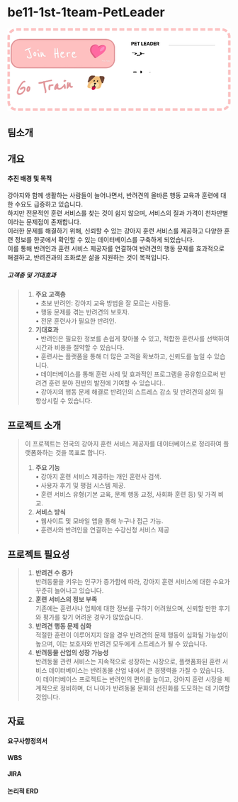 # be11-1st-1team-PetLeader
![petleader배너](./dir/images/배너.gif)

## 팀소개

## 개요
#### **추진 배경 및 목적**<br>
  강아지와 함께 생활하는 사람들이 늘어나면서, 반려견의 올바른 행동 교육과 훈련에 대한 수요도 급증하고 있습니다.<br>
  하지만 전문적인 훈련 서비스를 찾는 것이 쉽지 않으며, 서비스의 질과 가격이 천차만별이라는 문제점이 존재합니다.<br>
  이러한 문제를 해결하기 위해, 신뢰할 수 있는 강아지 훈련 서비스를 제공하고 다양한 훈련 정보를 한곳에서 확인할 수 있는 데이터베이스를 구축하게 되었습니다.<br>
  이를 통해 반려인과 훈련 서비스 제공자를 연결하여 반려견의 행동 문제를 효과적으로 해결하고, 반려견과의 조화로운 삶을 지원하는 것이 목적입니다.<br>

##### **고객층 및 기대효과**
  >1.	**주요 고객층**<br>
   •	초보 반려인: 강아지 교육 방법을 잘 모르는 사람들.<br>
   •	행동 문제를 겪는 반려견의 보호자.<br>
   •	전문 훈련사가 필요한 반려인.<br>
  >2.	**기대효과**<br>
   •	반려인은 필요한 정보를 손쉽게 찾아볼 수 있고, 적합한 훈련사를 선택하여 시간과 비용을 절약할 수 있습니다.<br>
   •	훈련사는 플랫폼을 통해 더 많은 고객을 확보하고, 신뢰도를 높일 수 있습니다.<br>
   •	데이터베이스를 통해 훈련 사례 및 효과적인 프로그램을 공유함으로써 반려견 훈련 분야 전반의 발전에 기여할 수 있습니다..<br>
   •	강아지의 행동 문제 해결로 반려인의 스트레스 감소 및 반려견의 삶의 질 향상시킬 수 있습니다.<br>

## 프로젝트 소개
  >이 프로젝트는 전국의 강아지 훈련 서비스 제공자를 데이터베이스로 정리하여 플랫폼화하는 것을 목표로 합니다.<br>
  >1.	**주요 기능**<br>
   •	강아지 훈련 서비스 제공하는 개인 훈련사 검색.<br>
   •	사용자 후기 및 평점 시스템 제공.<br>
   •	훈련 서비스 유형(기본 교육, 문제 행동 교정, 사회화 훈련 등) 및 가격 비교.<br>
  >2.	**서비스 방식**<br>
   •	웹사이트 및 모바일 앱을 통해 누구나 접근 가능.<br>
   •	훈련사와 반려인을 연결하는 수강신청 서비스 제공<br>

## 프로젝트 필요성
  >1.	**반려견 수 증가**<br>
    반려동물을 키우는 인구가 증가함에 따라, 강아지 훈련 서비스에 대한 수요가 꾸준히 늘어나고 있습니다.<br>
  >2.	**훈련 서비스의 정보 부족**<br>
    기존에는 훈련사나 업체에 대한 정보를 구하기 어려웠으며, 신뢰할 만한 후기와 평가를 찾기 어려운 경우가 많았습니다.<br>
  >3.	**반려견 행동 문제 심화**<br>
    적절한 훈련이 이루어지지 않을 경우 반려견의 문제 행동이 심화될 가능성이 높으며, 이는 보호자와 반려견 모두에게 스트레스가 될 수 있습니다.<br>
  >4.	**반려동물 산업의 성장 가능성**<br>
    반려동물 관련 서비스는 지속적으로 성장하는 시장으로, 플랫폼화된 훈련 서비스 데이터베이스는 반려동물 산업 내에서 큰 경쟁력을 가질 수 있습니다.<br>
    이 데이터베이스 프로젝트는 반려인의 편의를 높이고, 강아지 훈련 시장을 체계적으로 정비하며, 더 나아가 반려동물 문화의 선진화를 도모하는 데 기여할 것입니다.<br>

## 자료
#### 요구사항정의서 


#### WBS



#### JIRA


#### 논리적 ERD



